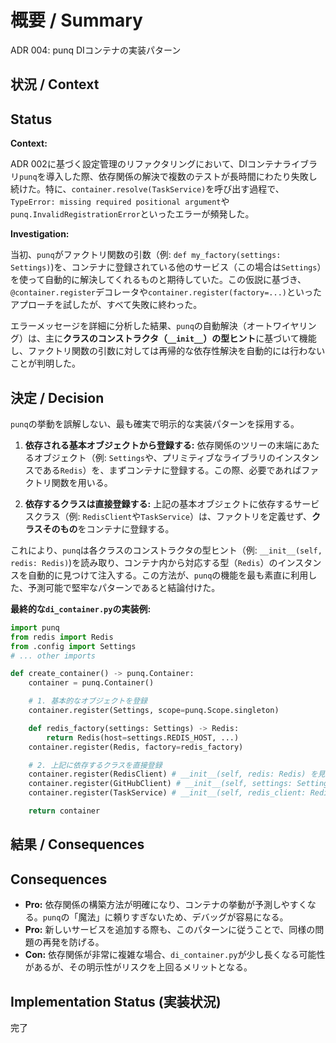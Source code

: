 # 概要 / Summary
ADR 004: punq DIコンテナの実装パターン

## 状況 / Context

## Status

**Context:**

ADR 002に基づく設定管理のリファクタリングにおいて、DIコンテナライブラリ`punq`を導入した際、依存関係の解決で複数のテストが長時間にわたり失敗し続けた。特に、`container.resolve(TaskService)`を呼び出す過程で、`TypeError: missing required positional argument`や`punq.InvalidRegistrationError`といったエラーが頻発した。

**Investigation:**

当初、`punq`がファクトリ関数の引数（例: `def my_factory(settings: Settings)`)を、コンテナに登録されている他のサービス（この場合は`Settings`）を使って自動的に解決してくれるものと期待していた。この仮説に基づき、`@container.register`デコレータや`container.register(factory=...)`といったアプローチを試したが、すべて失敗に終わった。

エラーメッセージを詳細に分析した結果、`punq`の自動解決（オートワイヤリング）は、主に**クラスのコンストラクタ（`__init__`）の型ヒント**に基づいて機能し、ファクトリ関数の引数に対しては再帰的な依存性解決を自動的には行わないことが判明した。

## 決定 / Decision

`punq`の挙動を誤解しない、最も確実で明示的な実装パターンを採用する。

1.  **依存される基本オブジェクトから登録する:** 依存関係のツリーの末端にあたるオブジェクト（例: `Settings`や、プリミティブなライブラリのインスタンスである`Redis`）を、まずコンテナに登録する。この際、必要であればファクトリ関数を用いる。

2.  **依存するクラスは直接登録する:** 上記の基本オブジェクトに依存するサービスクラス（例: `RedisClient`や`TaskService`）は、ファクトリを定義せず、**クラスそのもの**をコンテナに登録する。

これにより、`punq`は各クラスのコンストラクタの型ヒント（例: `__init__(self, redis: Redis)`)を読み取り、コンテナ内から対応する型（`Redis`）のインスタンスを自動的に見つけて注入する。この方法が、`punq`の機能を最も素直に利用した、予測可能で堅牢なパターンであると結論付けた。

**最終的な`di_container.py`の実装例:**
```python
import punq
from redis import Redis
from .config import Settings
# ... other imports

def create_container() -> punq.Container:
    container = punq.Container()

    # 1. 基本的なオブジェクトを登録
    container.register(Settings, scope=punq.Scope.singleton)

    def redis_factory(settings: Settings) -> Redis:
        return Redis(host=settings.REDIS_HOST, ...)
    container.register(Redis, factory=redis_factory)

    # 2. 上記に依存するクラスを直接登録
    container.register(RedisClient) # __init__(self, redis: Redis) を見てくれる
    container.register(GitHubClient) # __init__(self, settings: Settings) を見てくれる
    container.register(TaskService) # __init__(self, redis_client: RedisClient, ...) を見てくれる

    return container
```

## 結果 / Consequences

## Consequences

- **Pro:** 依存関係の構築方法が明確になり、コンテナの挙動が予測しやすくなる。`punq`の「魔法」に頼りすぎないため、デバッグが容易になる。
- **Pro:** 新しいサービスを追加する際も、このパターンに従うことで、同様の問題の再発を防げる。
- **Con:** 依存関係が非常に複雑な場合、`di_container.py`が少し長くなる可能性があるが、その明示性がリスクを上回るメリットとなる。

## Implementation Status (実装状況)

完了